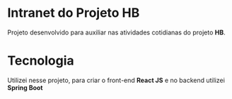 # Intranet do Projeto HB

Projeto desenvolvido para auxiliar nas atividades cotidianas do projeto  **HB**. 


# Tecnologia

Utilizei nesse projeto, para criar o front-end **React JS** e no backend utilizei **Spring Boot**
